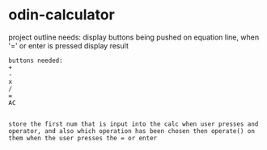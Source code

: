 # odin-calculator

project outline
needs:
    display buttons being pushed on equation line,
    when '=' or enter is pressed display result

    buttons needed:
    +
    -
    x
    /
    =
    AC


    store the first num that is input into the calc when user presses and operator, and also which operation has been chosen then operate() on them when the user presses the = or enter